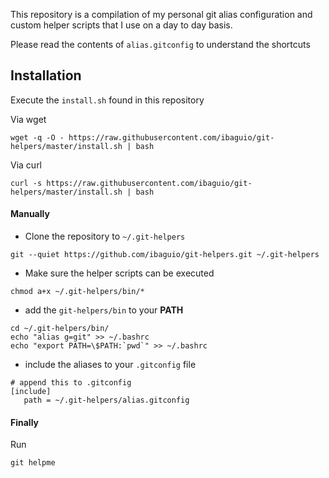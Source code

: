 This repository is a compilation of my personal git alias configuration and custom helper scripts that I use on a day to day basis.

Please read the contents of `alias.gitconfig` to understand the shortcuts

## Installation

Execute the `install.sh` found in this repository


Via wget
```
wget -q -O - https://raw.githubusercontent.com/ibaguio/git-helpers/master/install.sh | bash
```

Via curl
```
curl -s https://raw.githubusercontent.com/ibaguio/git-helpers/master/install.sh | bash
```


#### Manually

- Clone the repository to `~/.git-helpers`

```
git --quiet https://github.com/ibaguio/git-helpers.git ~/.git-helpers
```

- Make sure the helper scripts can be executed

```
chmod a+x ~/.git-helpers/bin/*
```

- add the `git-helpers/bin` to your **PATH**

```
cd ~/.git-helpers/bin/
echo "alias g=git" >> ~/.bashrc
echo "export PATH=\$PATH:`pwd`" >> ~/.bashrc
```

- include the aliases to your `.gitconfig` file

```
# append this to .gitconfig
[include]
   path = ~/.git-helpers/alias.gitconfig
```

#### Finally

Run

```
git helpme
```